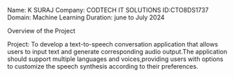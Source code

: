 Name: K SURAJ
Company: CODTECH IT SOLUTIONS
ID:CTO8DS1737
Domain: Machine Learning
Duration: june to July 2024

Overview of the Project 

Project: To develop a text-to-speech conversation application that allows users to input text and generate corresponding audio output.The application should support multiple languages and voices,providing users with options to customize the speech synthesis according to their preferences.
